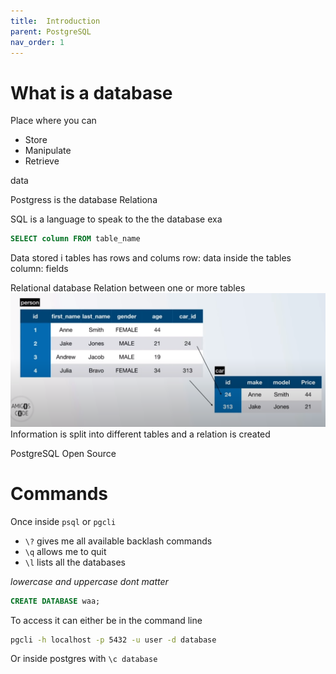 ```yaml
---
title:  Introduction
parent: PostgreSQL
nav_order: 1
---
```



# What is a database

Place where you can 
- Store
- Manipulate
- Retrieve

data

Postgress is the database
Relationa


SQL is a language to speak to the the database
exa
```sql
SELECT column FROM table_name
```


Data stored i tables
has rows and colums
row: data inside the tables
column: fields

Relational database
  Relation between one or more tables
  ![a](img/rel_db.png)
  Information is split into different tables and a relation is created

PostgreSQL
  Open Source


# Commands

Once inside `psql` or `pgcli`
- `\?` gives me all available backlash commands
- `\q` allows me to quit
- `\l` lists all the databases


*lowercase and uppercase dont matter*

```sql
CREATE DATABASE waa;
```

To access it can either be in the command line
```bash
pgcli -h localhost -p 5432 -u user -d database
```
Or inside postgres with `\c database`
